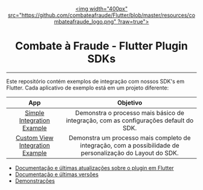 <div align="center">
  
  [<img width="400px" src="https://github.com/combateafraude/Flutter/blob/master/resources/combateafraude_logo.png" ?raw=true">](https://combateafraude.com)

  # Combate à Fraude - Flutter Plugin SDKs
</div>

<hr>

Este repositório contém exemplos de integração com nossos SDK's em Flutter. Cada aplicativo de exemplo está em um projeto diferente:

| App | Objetivo |
| :--: | :--: |
| [Simple Integration Example](https://github.com/combateafraude/Flutter_Examples/tree/main/simple_integration) | Demonstra o processo mais básico de integração, com as configurações default do SDK. |
| [Custom View Integration Example](https://github.com/combateafraude/Flutter_Examples/tree/main/custom_view_integration) | Demonstra um processo mais completo de integração, com a possibilidade de personalização do Layout do SDK. |


- [Documentação e últimas atualizações sobre o plugin em Flutter](https://github.com/combateafraude/Flutter)
- [Documentação e últimas versões](https://docs.combateafraude.com/docs/mobile/introduction/home/)
- [Demonstrações](https://www.youtube.com/channel/UCTiFK4bKZdSY1yBFAIbrADg)
